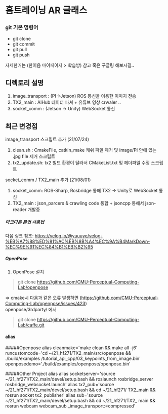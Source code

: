 # 홈트레이닝 AR 글래스

### git 기본 명령어

- git clone
- git commit
- git pull
- git push

자세한거는 (한이음 마이페이지 > 학습방) 참고 혹은 구글링 해보시길..

     
     
## 디렉토리 설명

1. image_transport : (PI->Jetson) ROS 통신을 이용한 이미지 전송    
2. TX2_main : AIHub 데이터 파셔 + 유튜브 영상 crwaler ..
3. socket_comm : (Jetson -> Unity) WebSocket 통신


## 최근 변경점

image_transport 스크립트 추가 (21/07/24) 

1. clean.sh : CmakeFile, catkin_make 캐쉬 파일 제거 및 image/PI 안에 있는 .jpg file 제거 스크립트
2. tx2_update.sh: tx2 빌드 환경이 달라서 CMakeList.txt 및 헤더파일 수정 스크립트


socket_comm / TX2_main 추가 (21/08/01)

1. socket_comm: ROS-Sharp, Rosbridge 통해 TX2 -> Unity로 WebSocket 통신
2. TX2_main : json_parcers & crawling code 통합 + jsoncpp 통해서 json-reader 개발중




##### 마크다운 문법 사용법
다음 링크 참조: 
https://velog.io/@yuuuye/velog-%EB%A7%88%ED%81%AC%EB%8B%A4%EC%9A%B4MarkDown-%EC%9E%91%EC%84%B1%EB%B2%95



##### OpenPose
1. OpenPose 설치  
> git clone https://github.com/CMU-Perceptual-Computing-Lab/openpose

=> cmake시 다음과 같은 오류 발생하면 (https://github.com/CMU-Perceptual-Computing-Lab/openpose/issues/423)     
openpose/3rdparty/ 에서
> git clone https://github.com/CMU-Perceptual-Computing-Lab/caffe.git







#### alias

#####Openpose alias
cleanmake='make clean && make all -j6'
runcustomcode='cd ~/21_hf271/TX2_main/src/openpose && ./build/examples    /tutorial_api_cpp/03_keypoints_from_image.bin'
openposedemo='./build/examples/openpose/openpose.bin'

#####Other Project alias
alias socketserver='source ~/21_hf271/TX2_main/devel/setup.bash && roslaunch     rosbridge_server rosbridge_websocket.launch'
alias tx2_pub='source ~/21_hf271/TX2_main/devel/setup.bash && cd ~/21_hf271/    TX2_main && rosrun socket tx2_publisher'
alias sub='source ~/21_hf271/TX2_main/devel/setup.bash && cd ~/21_hf271/TX2_    main && rosrun webcam webcam_sub _image_transport:=compressed'